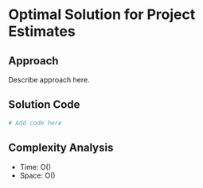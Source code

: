 # Optimal Solution for Project Estimates

## Approach

Describe approach here.

## Solution Code

```python
# Add code here
```
## Complexity Analysis

- Time: O() 
- Space: O()
